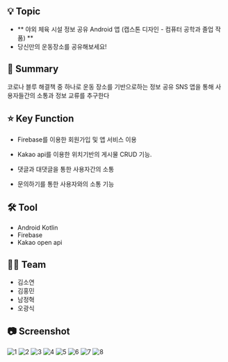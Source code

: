 ## 💡 Topic

- ** 야외 체육 시설 정보 공유 Android 앱 (캡스톤 디자인 - 컴퓨터 공학과 졸업 작품) **
- 당신만의 운동장소를 공유해보세요! 

## 📝 Summary

코로나 블루 해결책 중 하나로 운동 장소를 기반으로하는 정보 공유 SNS 앱을 통해 사용자들간의 소통과 정보 교류를 추구한다

## ⭐️ Key Function

- Firebase를 이용한 회원가입 및 앱 서비스 이용

- Kakao api를 이용한 위치기반의 게시물 CRUD 기능.

- 댓글과 대댓글을 통한 사용자간의 소통

- 문의하기를 통한 사용자와의 소통 기능


## ****🛠**** Tool

- Android Kotlin
- Firebase
- Kakao open api


## 💁🏻 Team

- 김소연
- 김홍민
- 남정혁
- 오광식


## 📷 Screenshot
![1](images/1.PNG)
![2](images/2.PNG)
![3](images/3.jpg)
![4](images/4.jpg)
![5](images/5.jpg)
![6](images/6.jpg)
![7](images/7.PNG)
![8](images/8.jpg)




